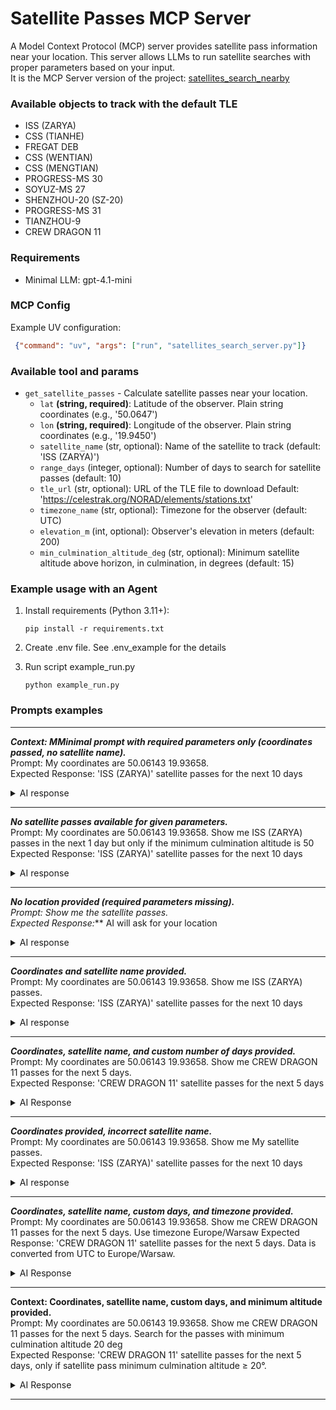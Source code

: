 # Satellite Passes MCP Server
A Model Context Protocol (MCP) server provides satellite pass information near your location. This server allows LLMs to run satellite searches with proper parameters based on your input.  
It is the MCP Server version of the project: [satellites_search_nearby](https://github.com/wojtek9502/satellites_search_nearby)

### Available objects to track with the default TLE
- ISS (ZARYA)  
- CSS (TIANHE)  
- FREGAT DEB  
- CSS (WENTIAN)  
- CSS (MENGTIAN)  
- PROGRESS-MS 30  
- SOYUZ-MS 27  
- SHENZHOU-20 (SZ-20)  
- PROGRESS-MS 31  
- TIANZHOU-9  
- CREW DRAGON 11

### Requirements
- Minimal LLM: gpt-4.1-mini

### MCP Config

Example UV configuration:
```json
 {"command": "uv", "args": ["run", "satellites_search_server.py"]}
```

### Available tool and params
- `get_satellite_passes` - Calculate satellite passes near your location.
  - `lat` **(string, required)**: Latitude of the observer. Plain string coordinates (e.g., '50.0647')
  - `lon` **(string, required)**: Longitude of the observer. Plain string coordinates (e.g., '19.9450')
  - `satellite_name` (str, optional): Name of the satellite to track (default: 'ISS (ZARYA)')
  - `range_days` (integer, optional): Number of days to search for satellite passes (default: 10)
  - `tle_url` (str, optional): URL of the TLE file to download Default: 'https://celestrak.org/NORAD/elements/stations.txt'
  - `timezone_name` (str, optional): Timezone for the observer (default: UTC)
  - `elevation_m` (int, optional): Observer's elevation in meters (default: 200)
  - `min_culmination_altitude_deg` (str, optional): Minimum satellite altitude above horizon, in culmination, in degrees (default: 15)

### Example usage with an Agent
1. Install requirements (Python 3.11+):
    ```shell
    pip install -r requirements.txt
    ```

2. Create .env file. See .env_example for the details

3. Run script example_run.py
    ```shell
    python example_run.py
    ```

### Prompts examples

---  
***Context: MMinimal prompt with required parameters only (coordinates passed, no satellite name).***   
Prompt: My coordinates are 50.06143 19.93658.  
Expected Response: 'ISS (ZARYA)' satellite passes for the next 10 days  

<details>
<summary>AI response</summary>

```text
Passes of satellite 'ISS (ZARYA)' over location (50.06143, 19.93658) during the next 10 days:

| Satellite   | Start (UTC)                | Altitude   | Azimuth   | Culmination (UTC)          | Altitude   | Azimuth   | End (UTC)                  | Altitude   | Azimuth   |
|-------------|----------------------------|------------|-----------|----------------------------|------------|-----------|----------------------------|------------|-----------|
| ISS (ZARYA) | 2025-08-19 02:55:23 +00:00 | 0.0°       | 201.3°    | 2025-08-19 03:00:10 +00:00 | 16.1°      | 139.2°    | 2025-08-19 03:04:59 +00:00 | -0.0°      | 77.3°     |
| ISS (ZARYA) | 2025-08-21 02:54:29 +00:00 | 0.0°       | 222.6°    | 2025-08-21 02:59:44 +00:00 | 32.4°      | 147.8°    | 2025-08-21 03:05:00 +00:00 | -0.0°      | 73.2°     |
| ISS (ZARYA) | 2025-08-22 02:06:22 +00:00 | 0.0°       | 211.6°    | 2025-08-22 02:11:25 +00:00 | 22.4°      | 143.1°    | 2025-08-22 02:16:29 +00:00 | -0.0°      | 74.8°     |
| ISS (ZARYA) | 2025-08-23 01:18:23 +00:00 | 0.0°       | 199.5°    | 2025-08-23 01:23:07 +00:00 | 15.2°      | 138.5°    | 2025-08-23 01:27:52 +00:00 | -0.0°      | 77.8°     |
| ISS (ZARYA) | 2025-08-23 02:53:56 +00:00 | 0.0°       | 240.8°    | 2025-08-23 02:59:22 +00:00 | 62.4°      | 156.8°    | 2025-08-23 03:04:49 +00:00 | -0.0°      | 72.9°     |
| ISS (ZARYA) | 2025-08-24 02:05:33 +00:00 | 0.0°       | 231.3°    | 2025-08-24 02:10:55 +00:00 | 44.2°      | 151.8°    | 2025-08-24 02:16:17 +00:00 | -0.0°      | 72.6°     |
| ISS (ZARYA) | 2025-08-25 01:17:15 +00:00 | 0.0°       | 221.0°    | 2025-08-25 01:22:29 +00:00 | 30.7°      | 147.0°    | 2025-08-25 01:27:44 +00:00 | -0.0°      | 73.4°     |
| ISS (ZARYA) | 2025-08-25 02:53:34 +00:00 | 0.0°       | 256.4°    | 2025-08-25 02:59:01 +00:00 | 82.6°      | 345.7°    | 2025-08-25 03:04:30 +00:00 | -0.0°      | 76.0°     |
| ISS (ZARYA) | 2025-08-26 00:29:04 +00:00 | 0.0°       | 209.8°    | 2025-08-26 00:34:04 +00:00 | 21.2°      | 142.4°    | 2025-08-26 00:39:06 +00:00 | -0.0°      | 75.2°     |
| ISS (ZARYA) | 2025-08-26 02:05:01 +00:00 | 0.0°       | 248.3°    | 2025-08-26 02:10:28 +00:00 | 79.6°      | 161.2°    | 2025-08-26 02:15:56 +00:00 | -0.0°      | 73.9°     |
```
</details>

---
***No satellite passes available for given parameters.***  
Prompt: My coordinates are 50.06143 19.93658. Show me ISS (ZARYA) passes  in the next 1 day but only if the minimum culmination altitude is 50  
Expected Response: 'ISS (ZARYA)' satellite passes for the next 10 days  
<details>
<summary>AI response</summary>

```text
PYA) | 2025-08-26 02:05:01 +00:00 | 0.0°       | 248.3°    | 2025-08-26 02:10:28 +00:00 | 79.6°      | 161.2°    | 2025-08-26 02:15:56 +00:00 | -0.0°      | 73.9°     |
```
</details>

--- 
***No location provided (required parameters missing).**  
Prompt: Show me the satellite passes.  
Expected Response:*** AI will ask for your location  

<details>
<summary>AI response</summary>

```text
There are no ISS (ZARYA) passes over your location (50.06143, 19.93658) in the next 1 day with a minimum culmination altitude of 50 degrees.
```
</details>

--- 
***Coordinates and satellite name provided.***  
Prompt: My coordinates are 50.06143 19.93658. Show me ISS (ZARYA) passes.  
Expected Response: 'ISS (ZARYA)' satellite passes for the next 10 days  
<details>
<summary>AI response</summary>

```text
Passes of satellite 'ISS (ZARYA)' over location (50.06143, 19.93658) during the next 10 days.

| Satellite   | Start (UTC)                | Altitude   | Azimuth   | Culmination (UTC)          | Altitude   | Azimuth   | End (UTC)                  | Altitude   | Azimuth   |
|-------------|----------------------------|------------|-----------|----------------------------|------------|-----------|----------------------------|------------|-----------|
| ISS (ZARYA) | 2025-08-19 02:55:23 +00:00 | 0.0°       | 201.3°    | 2025-08-19 03:00:10 +00:00 | 16.1°      | 139.2°    | 2025-08-19 03:04:59 +00:00 | -0.0°      | 77.3°     |
| ISS (ZARYA) | 2025-08-21 02:54:29 +00:00 | 0.0°       | 222.6°    | 2025-08-21 02:59:44 +00:00 | 32.4°      | 147.8°    | 2025-08-21 03:05:00 +00:00 | -0.0°      | 73.2°     |
| ISS (ZARYA) | 2025-08-22 02:06:22 +00:00 | 0.0°       | 211.6°    | 2025-08-22 02:11:24 +00:00 | 22.4°      | 143.1°    | 2025-08-22 02:16:29 +00:00 | -0.0°      | 74.8°     |
| ISS (ZARYA) | 2025-08-23 01:18:23 +00:00 | 0.0°       | 199.5°    | 2025-08-23 01:23:07 +00:00 | 15.2°      | 138.6°    | 2025-08-23 01:27:52 +00:00 | -0.0°      | 77.8°     |
| ISS (ZARYA) | 2025-08-23 02:53:56 +00:00 | 0.0°       | 240.8°    | 2025-08-23 02:59:22 +00:00 | 62.4°      | 156.6°    | 2025-08-23 03:04:49 +00:00 | -0.0°      | 72.9°     |
| ISS (ZARYA) | 2025-08-24 02:05:33 +00:00 | 0.0°       | 231.3°    | 2025-08-24 02:10:54 +00:00 | 44.2°      | 151.9°    | 2025-08-24 02:16:17 +00:00 | -0.0°      | 72.6°     |
| ISS (ZARYA) | 2025-08-25 01:17:15 +00:00 | 0.0°       | 221.0°    | 2025-08-25 01:22:29 +00:00 | 30.7°      | 147.1°    | 2025-08-25 01:27:44 +00:00 | -0.0°      | 73.4°     |
| ISS (ZARYA) | 2025-08-25 02:53:34 +00:00 | 0.0°       | 256.4°    | 2025-08-25 02:59:01 +00:00 | 82.6°      | 346.4°    | 2025-08-25 03:04:30 +00:00 | -0.0°      | 76.0°     |
| ISS (ZARYA) | 2025-08-26 00:29:04 +00:00 | 0.0°       | 209.8°    | 2025-08-26 00:34:05 +00:00 | 21.2°      | 142.3°    | 2025-08-26 00:39:06 +00:00 | -0.0°      | 75.2°     |
| ISS (ZARYA) | 2025-08-26 02:05:01 +00:00 | 0.0°       | 248.3°    | 2025-08-26 02:10:28 +00:00 | 79.6°      | 160.7°    | 2025-08-26 02:15:56 +00:00 | -0.0°      | 73.9°     |
```
</details>

--- 
***Coordinates, satellite name, and custom number of days provided.***  
Prompt: My coordinates are 50.06143 19.93658. Show me CREW DRAGON 11 passes for the next 5 days.  
Expected Response: 'CREW DRAGON 11' satellite passes for the next 5 days  

<details>
<summary>AI Response</summary>

```text
Passes of satellite 'CREW DRAGON 11' over location (50.06143, 19.93658) during the next 5 days:

| Satellite      | Start (UTC)                | Altitude   | Azimuth   | Culmination (UTC)          | Altitude   | Azimuth   | End (UTC)                  | Altitude   | Azimuth   |
|----------------|----------------------------|------------|-----------|----------------------------|------------|-----------|----------------------------|------------|-----------|
| CREW DRAGON 11 | 2025-08-19 02:55:25 +00:00 | 0.0°       | 201.3°    | 2025-08-19 03:00:12 +00:00 | 16.2°      | 139.2°    | 2025-08-19 03:05:01 +00:00 | -0.0°      | 77.3°     |
| CREW DRAGON 11 | 2025-08-21 02:54:33 +00:00 | 0.0°       | 222.6°    | 2025-08-21 02:59:48 +00:00 | 32.5°      | 147.8°    | 2025-08-21 03:05:05 +00:00 | -0.0°      | 73.2°     |
```
</details>


--- 
***Coordinates provided, incorrect satellite name.***  
Prompt: My coordinates are 50.06143 19.93658. Show me My satellite passes.  
Expected Response: 'ISS (ZARYA)' satellite passes for the next 10 days  

<details>
<summary>AI response</summary>

```text
Passes of satellite 'ISS (ZARYA)' over location (50.06143, 19.93658) during the next 10 days.

| Satellite   | Start (UTC)                | Altitude   | Azimuth   | Culmination (UTC)          | Altitude   | Azimuth   | End (UTC)                  | Altitude   | Azimuth   |
|-------------|----------------------------|------------|-----------|----------------------------|------------|-----------|----------------------------|------------|-----------|
| ISS (ZARYA) | 2025-08-19 02:55:23 +00:00 | 0.0°       | 201.3°    | 2025-08-19 03:00:10 +00:00 | 16.1°      | 139.2°    | 2025-08-19 03:04:59 +00:00 | -0.0°      | 77.3°     |
| ISS (ZARYA) | 2025-08-21 02:54:29 +00:00 | 0.0°       | 222.6°    | 2025-08-21 02:59:44 +00:00 | 32.4°      | 147.8°    | 2025-08-21 03:05:00 +00:00 | -0.0°      | 73.2°     |
| ISS (ZARYA) | 2025-08-22 02:06:22 +00:00 | 0.0°       | 211.6°    | 2025-08-22 02:11:24 +00:00 | 22.4°      | 143.1°    | 2025-08-22 02:16:29 +00:00 | -0.0°      | 74.8°     |
| ISS (ZARYA) | 2025-08-23 01:18:23 +00:00 | 0.0°       | 199.5°    | 2025-08-23 01:23:07 +00:00 | 15.2°      | 138.6°    | 2025-08-23 01:27:52 +00:00 | -0.0°      | 77.8°     |
| ISS (ZARYA) | 2025-08-23 02:53:56 +00:00 | 0.0°       | 240.8°    | 2025-08-23 02:59:22 +00:00 | 62.4°      | 156.6°    | 2025-08-23 03:04:49 +00:00 | -0.0°      | 72.9°     |
| ISS (ZARYA) | 2025-08-24 02:05:33 +00:00 | 0.0°       | 231.3°    | 2025-08-24 02:10:54 +00:00 | 44.2°      | 151.9°    | 2025-08-24 02:16:17 +00:00 | -0.0°      | 72.6°     |
| ISS (ZARYA) | 2025-08-25 01:17:15 +00:00 | 0.0°       | 221.0°    | 2025-08-25 01:22:29 +00:00 | 30.7°      | 147.1°    | 2025-08-25 01:27:44 +00:00 | -0.0°      | 73.4°     |
| ISS (ZARYA) | 2025-08-25 02:53:34 +00:00 | 0.0°       | 256.4°    | 2025-08-25 02:59:01 +00:00 | 82.6°      | 346.4°    | 2025-08-25 03:04:30 +00:00 | -0.0°      | 76.0°     |
| ISS (ZARYA) | 2025-08-26 00:29:04 +00:00 | 0.0°       | 209.8°    | 2025-08-26 00:34:05 +00:00 | 21.2°      | 142.3°    | 2025-08-26 00:39:06 +00:00 | -0.0°      | 75.2°     |
| ISS (ZARYA) | 2025-08-26 02:05:01 +00:00 | 0.0°       | 248.3°    | 2025-08-26 02:10:28 +00:00 | 79.6°      | 160.7°    | 2025-08-26 02:15:56 +00:00 | -0.0°      | 73.9°     |
```
</details>


--- 
***Coordinates, satellite name, custom days, and timezone provided.***  
Prompt: My coordinates are 50.06143 19.93658. Show me CREW DRAGON 11 passes for the next 5 days. Use timezone Europe/Warsaw 
Expected Response: 'CREW DRAGON 11' satellite passes for the next 5 days. Data is converted from UTC to Europe/Warsaw.  

<details>
<summary>AI Response</summary>

```text
Passes of satellite 'CREW DRAGON 11' over location (50.06143, 19.93658) during the next 5 days:

| Satellite      | Start (Europe/Warsaw)      | Altitude   | Azimuth   | Culmination (Europe/Warsaw)   | Altitude   | Azimuth   | End (Europe/Warsaw)        | Altitude   | Azimuth   |
|----------------|----------------------------|------------|-----------|-------------------------------|------------|-----------|----------------------------|------------|-----------|
| CREW DRAGON 11 | 2025-08-19 04:55:25 +02:00 | 0.0°       | 201.3°    | 2025-08-19 05:00:12 +02:00    | 16.2°      | 139.2°    | 2025-08-19 05:05:01 +02:00 | -0.0°      | 77.3°     |
| CREW DRAGON 11 | 2025-08-21 04:54:33 +02:00 | 0.0°       | 222.6°    | 2025-08-21 04:59:48 +02:00    | 32.5°      | 147.8°    | 2025-08-21 05:05:05 +02:00 | -0.0°      | 73.2°     |
```
</details>


--- 
**Context: Coordinates, satellite name, custom days, and minimum altitude provided.**  
Prompt: My coordinates are 50.06143 19.93658. Show me CREW DRAGON 11 passes for the next 5 days. Search for the passes with minimum culmination altitude 20 deg  
Expected Response: 'CREW DRAGON 11' satellite passes for the next 5 days, only if satellite pass minimum culmination altitude ≥ 20°.
<details>
<summary>AI Response</summary>

```text
Passes of satellite 'CREW DRAGON 11' over location (50.06143, 19.93658) during the next 5 days:

| Satellite      | Start (UTC)                | Altitude   | Azimuth   | Culmination (UTC)          | Altitude   | Azimuth   | End (UTC)                  | Altitude   | Azimuth   |
|----------------|----------------------------|------------|-----------|----------------------------|------------|-----------|----------------------------|------------|-----------|
| CREW DRAGON 11 | 2025-08-21 02:54:33 +00:00 | 0.0°       | 222.6°    | 2025-08-21 02:59:48 +00:00 | 32.5°      | 147.8°    | 2025-08-21 03:05:05 +00:00 | -0.0°      | 73.2°     |
```
</details>

--- 